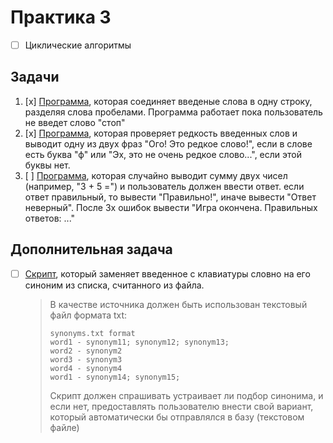 # Практика 3
- [ ] Циклические алгоритмы

## Задачи
1. [x] [Программа](task1.py), которая соединяет введеные слова в одну строку, разделяя слова пробелами. Программа работает пока пользователь не введет слово "стоп"
2. [x] [Программа](task2.py), которая проверяет редкость введенных слов и выводит одну из двух фраз "Ого! Это редкое слово!", если в слове есть буква "ф" или "Эх, это не очень редкое слово...", если этой буквы нет.
3. [ ] [Программа](task3.py), которая случайно выводит сумму двух чисел (например, "3 + 5 =") и пользователь должен ввести ответ. если ответ правильный, то вывести "Правильно!", иначе вывести "Ответ неверный". После 3х ошибок вывести "Игра окончена. Правильных ответов: ..."

## Дополнительная задача

- [ ] [Скрипт](task.py), который заменяет введенное с клавиатуры словно на его синоним из списка, считанного из файла.

    > В качестве источника должен быть использован текстовый файл формата txt:
    > ```
    > synonyms.txt format
    > word1 - synonym11; synonym12; synonym13;
    > word2 - synonym2
    > word3 - synonym3
    > word4 - synonym4
    > word1 - synonym14; synonym15;
    > ```
    > Скрипт должен спрашивать устраивает ли подбор синонима, и если нет, предоставлять пользователю внести свой вариант, который автоматически бы отправлялся в базу (текстовом файле)